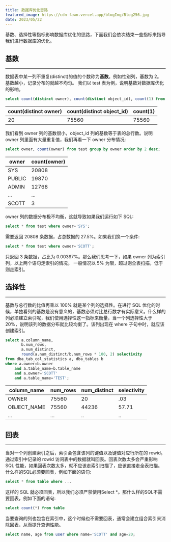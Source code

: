 ```yaml
---
title: 数据库优化思路
featured_image: https://cdn-fawn.vercel.app/blogImg/Blog256.jpg
date: 2023/05/22
---
```


基数、选择性等指标影响数据库优化的思路，下面我们会依次结束一些指标来指导我们进行数据库的优化。

## 基数
***  
数据表中某一列不重复(distinct)的值的个数称为**基数**。例如性别列，基数为 2。基数越小，记录分布的就越不均匀。
我们以 test 表为例，说明基数对数据库优化的影响。

``` sql
select count(distinct owner), count(distinct object_id), count(1) from test;
```

| count(distinct owner) | count(distinct object_id) |  count(1) |
| -- | -- | -- |
| 20 | 75560 | 75560 |

我们看到 owner 列的基数很小，object_id 列的基数等于表的总行数。说明 owner 列里面有大量重复值，我们再看一下 owner 分布情况: 
``` sql
select owner, count(owner) from test group by owner order by 2 desc;
```

| owner | count(owner) |
| -- | -- |
| SYS | 20808 | 
| PUBLIC | 19870 |
| ADMIN | 12768 |
| ... | ... | 
| SCOTT | 3 |

owner 列的数据分布极不均衡，这就导致如果我们运行如下 SQL: 
``` sql
select * from test where owner='SYS';
```

需要返回 20808 条数据，占总数据的 27.5%。如果我们换一个条件: 
``` sql
select * from test where owner='SCOTT';
```

只返回 3 条数据，占比为 0.00397%。那么我们思考一下，如果 owner 列为索引列，以上两个语句走索引的情况。
一般情况以 5% 为限，超过则全表扫描，低于则走索引。

## 选择性
***  
基数与总行数的比值再乘以 100% 就是某个列的选择性。在进行 SQL 优化的时候，单独看列的基数是没有意义的，基数必须对比总行数才有实际意义。什么样的列必须建立索引呢，我们使用选择性这一指标来衡量，当一个列选择性大于 20%，说明该列的数据分布就比较均衡了。该列出现在 where 子句中时，就应该创建索引。
``` sql
select a.column_name, 
	   b.num_rows, 
	   a.num_distinct, 
	   round(a.num_distinct/b.num_rows * 100, 2) selectivity
from dba_tab_col_statistics a, dba_tables b
where a.owner=b.owner
	and a.table_name=b.table_name
	and a.owner='SCOTT'
	and a.table_name='TEST';
```

| column_name | num_rows | num_distinct | selectivity |
| -- | -- | -- | -- |
| OWNER | 75560 | 20 | .03 |
| OBJECT_NAME | 75560 | 44236 | 57.71 | 
| ... | ... | .. | .. |

## 回表
***  
当对一个列创建索引之后，索引会包含该列的键值以及键值对应行所在的 rowid。通过索引中记录的 rowid 访问表中的数据就叫回表。回表次数太多会严重影响 SQL 性能，如果回表次数太多，就不应该走索引扫描了，应该直接走全表扫描。
什么样的SQL必须要回表，例如下面的语句: 
``` sql
select * from table where ...
```

这样的 SQL 就必须回表，所以我们必须严禁使用Select \*。那什么样的SQL不需要回表，例如下面的语句: 
``` sql
select count(*) from table
```

 当要查询的列也包含在索引中，这个时候也不需要回表，通常会建立组合索引来消除回表，从而提升查询性能。
``` sql
select name, age from user where name='SCOTT' and age=20;
```